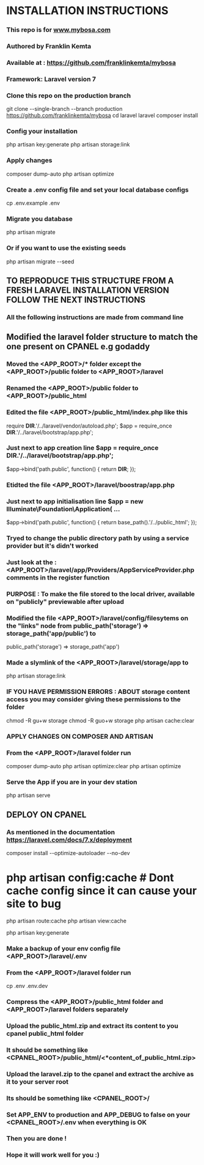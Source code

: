# INSTALLATION INSTRUCTIONS

### This repo is for www.mybosa.com
### Authored by Franklin Kemta
### Available at : https://github.com/franklinkemta/mybosa
### Framework: Laravel version 7

### Clone this repo on the production branch
git clone --single-branch --branch production https://github.com/franklinkemta/mybosa
cd laravel <mybosa> laravel
composer install
### Config your installation
php artisan key:generate
php artisan storage:link
### Apply changes
composer dump-auto
php artisan optimize
### Create a .env config file and set your local database configs
cp .env.example .env
### Migrate you database
php artisan migrate
### Or if you want to use the existing seeds
php artisan migrate --seed

## TO REPRODUCE THIS STRUCTURE FROM A FRESH LARAVEL INSTALLATION VERSION FOLLOW THE NEXT INSTRUCTIONS 
### All the following instructions are made from command line
## Modified the laravel folder structure to match the one present on CPANEL e.g godaddy
### Moved the <APP_ROOT>/* folder except the <APP_ROOT>/public folder to <APP_ROOT>/laravel
### Renamed the <APP_ROOT>/public folder to <APP_ROOT>/public_html

### Edited the file <APP_ROOT>/public_html/index.php like this
require __DIR__.'/../laravel/vendor/autoload.php';
$app = require_once __DIR__.'/../laravel/bootstrap/app.php';
### Just next to app creation line $app = require_once __DIR__.'/../laravel/bootstrap/app.php';
$app->bind('path.public', function() { return __DIR__; });

### Etidted the file <APP_ROOT>/laravel/boostrap/app.php
### Just next to app initialisation line $app = new Illuminate\Foundation\Application( ...
$app->bind('path.public', function() { return base_path().'/../public_html'; });

### Tryed to change the public directory path by using a service provider but it's didn't worked
### Just look at the : <APP_ROOT>/laravel/app/Providers/AppServiceProvider.php comments in the register function

### PURPOSE : To make the file stored to the local driver, available on "publicly" previewable after upload
### Modified the file <APP_ROOT>/laravel/config/filesytems on the "links" node from public_path('storage') => storage_path('app/public') to
public_path('storage') => storage_path('app')

### Made a slymlink of the <APP_ROOT>/laravel/storage/app to 
php artisan storage:link

### IF YOU HAVE PERMISSION ERRORS : ABOUT storage content access you may consider giving these permissions to the folder

chmod -R gu+w storage
chmod -R guo+w storage
php artisan cache:clear

### APPLY CHANGES ON COMPOSER AND ARTISAN
### From the <APP_ROOT>/laravel folder run
composer dump-auto
php artisan optimize:clear
php artisan optimize

### Serve the App if you are in your dev station
php artisan serve

## DEPLOY ON CPANEL

### As mentioned in the documentation https://laravel.com/docs/7.x/deployment
composer install --optimize-autoloader --no-dev
# php artisan config:cache # Dont cache config since it can cause your site to bug
php artisan route:cache
php artisan view:cache


php artisan key:generate
### Make a backup of your env config file <APP_ROOT>/laravel/.env
### From the <APP_ROOT>/laravel folder run
cp .env .env.dev
### Compress the <APP_ROOT>/public_html folder and <APP_ROOT>/laravel folders separately
### Upload the public_html.zip and extract its content to you cpanel public_html folder
### It should be something like <CPANEL_ROOT>/public_html/<*content_of_public_html.zip>
### Upload the laravel.zip to the cpanel and extract the archive as it to your server root
### Its should be something like <CPANEL_ROOT>/<laravel>
### Set APP_ENV to production and APP_DEBUG to false on your <CPANEL_ROOT>/<laravel>.env  when everything is OK

### Then you are done !
### Hope it will work well for you :)
